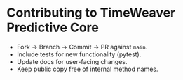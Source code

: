 # Contributing to TimeWeaver Predictive Core

- Fork → Branch → Commit → PR against `main`.
- Include tests for new functionality (pytest).
- Update docs for user-facing changes.
- Keep public copy free of internal method names.
